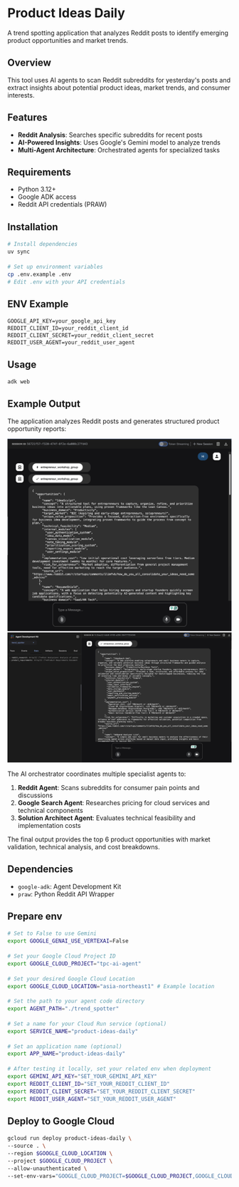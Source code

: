 # Product Ideas Daily

A trend spotting application that analyzes Reddit posts to identify emerging product opportunities and market trends.

## Overview

This tool uses AI agents to scan Reddit subreddits for yesterday's posts and extract insights about potential product ideas, market trends, and consumer interests.

## Features

- **Reddit Analysis**: Searches specific subreddits for recent posts
- **AI-Powered Insights**: Uses Google's Gemini model to analyze trends
- **Multi-Agent Architecture**: Orchestrated agents for specialized tasks

## Requirements

- Python 3.12+
- Google ADK access
- Reddit API credentials (PRAW)

## Installation

```bash
# Install dependencies
uv sync

# Set up environment variables
cp .env.example .env
# Edit .env with your API credentials
```

## ENV Example
```properties
GOOGLE_API_KEY=your_google_api_key
REDDIT_CLIENT_ID=your_reddit_client_id
REDDIT_CLIENT_SECRET=your_reddit_client_secret
REDDIT_USER_AGENT=your_reddit_user_agent
```

## Usage

```bash
adk web
```

## Example Output

The application analyzes Reddit posts and generates structured product opportunity reports:

![Example Result - 1](images/image-1.jpg)
![Example Result - 2](images/image-2.jpg)

The AI orchestrator coordinates multiple specialist agents to:
1. **Reddit Agent**: Scans subreddits for consumer pain points and discussions
2. **Google Search Agent**: Researches pricing for cloud services and technical components  
3. **Solution Architect Agent**: Evaluates technical feasibility and implementation costs

The final output provides the top 6 product opportunities with market validation, technical analysis, and cost breakdowns.

## Dependencies

- `google-adk`: Agent Development Kit
- `praw`: Python Reddit API Wrapper


## Prepare env

```bash
# Set to False to use Gemini
export GOOGLE_GENAI_USE_VERTEXAI=False

# Set your Google Cloud Project ID
export GOOGLE_CLOUD_PROJECT="tpc-ai-agent"

# Set your desired Google Cloud Location
export GOOGLE_CLOUD_LOCATION="asia-northeast1" # Example location

# Set the path to your agent code directory
export AGENT_PATH="./trend_spotter"

# Set a name for your Cloud Run service (optional)
export SERVICE_NAME="product-ideas-daily"

# Set an application name (optional)
export APP_NAME="product-ideas-daily"

# After testing it locally, set your related env when deployment
export GEMINI_API_KEY="SET_YOUR_GEMINI_API_KEY"
export REDDIT_CLIENT_ID="SET_YOUR_REDDIT_CLIENT_ID"
export REDDIT_CLIENT_SECRET="SET_YOUR_REDDIT_CLIENT_SECRET"
export REDDIT_USER_AGENT="SET_YOUR_REDDIT_USER_AGENT"
```

## Deploy to Google Cloud

```bash
gcloud run deploy product-ideas-daily \
--source . \
--region $GOOGLE_CLOUD_LOCATION \
--project $GOOGLE_CLOUD_PROJECT \
--allow-unauthenticated \
--set-env-vars="GOOGLE_CLOUD_PROJECT=$GOOGLE_CLOUD_PROJECT,GOOGLE_CLOUD_LOCATION=$GOOGLE_CLOUD_LOCATION,GOOGLE_GENAI_USE_VERTEXAI=$GOOGLE_GENAI_USE_VERTEXAI,GEMINI_API_KEY=$GEMINI_API_KEY,REDDIT_CLIENT_ID=$REDDIT_CLIENT_ID,REDDIT_CLIENT_SECRET=$REDDIT_CLIENT_SECRET,REDDIT_USER_AGENT=$REDDIT_USER_AGENT"
```